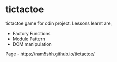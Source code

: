 # tictactoe
tictactoe game for odin project.
Lessons learnt are,
- Factory Functions
- Module Pattern
- DOM manipulation

Page - https://ram5shh.github.io/tictactoe/ 